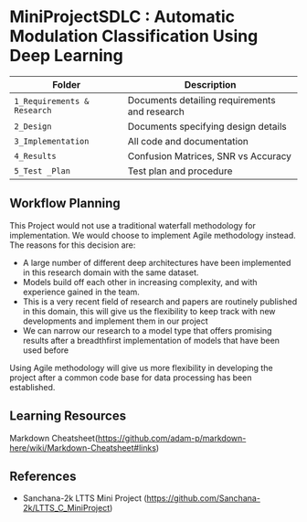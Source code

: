 # MiniProjectSDLC : Automatic Modulation Classification Using Deep Learning 

| Folder         | Description |
|----------------|-------------|
|`1_Requirements & Research`  |Documents detailing requirements and research|
|`2_Design`        |Documents specifying design details|
|`3_Implementation`|All code and documentation|
|`4_Results`| Confusion Matrices, SNR vs Accuracy |
|`5_Test _Plan`| Test plan and procedure|


## Workflow Planning 

This Project would not use a traditional waterfall methodology for implementation. We would choose to implement Agile methodology instead. The reasons for this decision are: 

* A large number of different deep architectures have been implemented in this research domain with the same dataset.
* Models build off each other in increasing complexity, and with experience gained in the team. 
* This is a very recent field of research and papers are routinely published in this domain, this will give us the flexibility to keep track with new developments and implement them in our project
* We can narrow our research to a model type that offers promising results after a breadthfirst implementation of models  that have been used before 

Using Agile methodology will give us more flexibility in developing the project after a common code base for data processing has been established. 


## Learning Resources
Markdown Cheatsheet(https://github.com/adam-p/markdown-here/wiki/Markdown-Cheatsheet#links)


## References 
* Sanchana-2k LTTS Mini Project (https://github.com/Sanchana-2k/LTTS_C_MiniProject)
